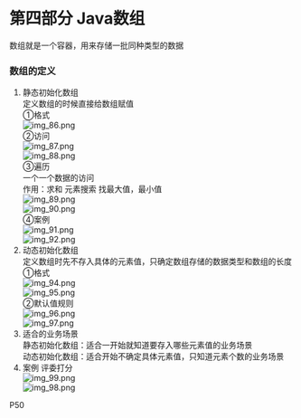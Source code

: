 # 第四部分 Java数组 
数组就是一个容器，用来存储一批同种类型的数据
###  数组的定义  
1.  静态初始化数组  
定义数组的时候直接给数组赋值  
①格式  
![img_86.png](img_86.png)  
②访问  
![img_87.png](img_87.png)  
![img_88.png](img_88.png)  
③遍历  
一个一个数据的访问  
作用：求和 元素搜索 找最大值，最小值  
![img_89.png](img_89.png)  
![img_90.png](img_90.png)  
④案例  
![img_91.png](img_91.png)  
![img_92.png](img_92.png)  
2.  动态初始化数组  
定义数组时先不存入具体的元素值，只确定数组存储的数据类型和数组的长度  
①格式  
![img_94.png](img_94.png)  
![img_95.png](img_95.png)  
②默认值规则  
![img_96.png](img_96.png)  
![img_97.png](img_97.png)  
3. 适合的业务场景  
静态初始化数组：适合一开始就知道要存入哪些元素值的业务场景  
动态初始化数组：适合开始不确定具体元素值，只知道元素个数的业务场景  
4. 案例  评委打分  
![img_99.png](img_99.png)  
![img_98.png](img_98.png)  




P50


   










